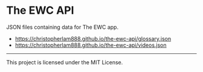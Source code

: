 # The EWC API

JSON files containing data for The EWC app.

- https://christopherlam888.github.io/the-ewc-api/glossary.json
- https://christopherlam888.github.io/the-ewc-api/videos.json

***

This project is licensed under the MIT License.
